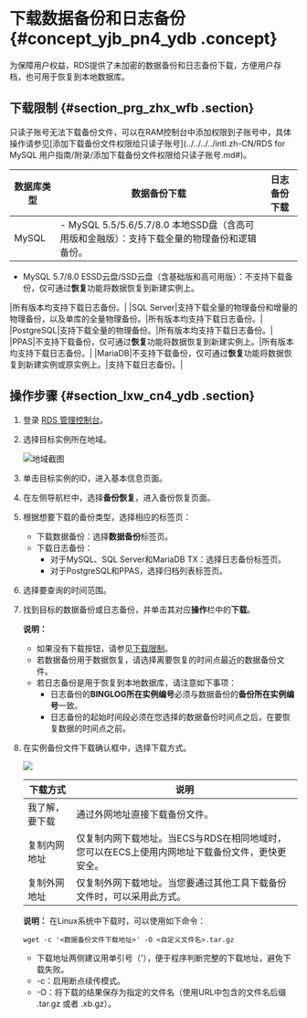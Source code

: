 # 下载数据备份和日志备份 {#concept_yjb_pn4_ydb .concept}

为保障用户权益，RDS提供了未加密的数据备份和日志备份下载，方便用户存档，也可用于恢复到本地数据库。

## 下载限制 {#section_prg_zhx_wfb .section}

只读子账号无法下载备份文件，可以在RAM控制台中添加权限到子账号中，具体操作请参见[添加下载备份文件权限给只读子账号](../../../../intl.zh-CN/RDS for MySQL 用户指南/附录/添加下载备份文件权限给只读子账号.md#)。

|数据库类型|数据备份下载|日志备份下载|
|-----|------|------|
|MySQL| -   MySQL 5.5/5.6/5.7/8.0 本地SSD盘（含高可用版和金融版）：支持下载全量的物理备份和逻辑备份。
-   MySQL 5.7/8.0 ESSD云盘/SSD云盘（含基础版和高可用版）：不支持下载备份，仅可通过**恢复**功能将数据恢复到新建实例上。

 |所有版本均支持下载日志备份。|
|SQL Server|支持下载全量的物理备份和增量的物理备份，以及单库的全量物理备份。|所有版本均支持下载日志备份。|
|PostgreSQL|支持下载全量的物理备份。|所有版本均支持下载日志备份。|
|PPAS|不支持下载备份，仅可通过**恢复**功能将数据恢复到新建实例上。|所有版本均支持下载日志备份。|
|MariaDB|不支持下载备份，仅可通过**恢复**功能将数据恢复到新建实例或原实例上。|支持下载日志备份。|

## 操作步骤 {#section_lxw_cn4_ydb .section}

1.  登录 [RDS 管理控制台](https://rds.console.aliyun.com/)。
2.  选择目标实例所在地域。

    ![地域截图](http://static-aliyun-doc.oss-cn-hangzhou.aliyuncs.com/assets/img/7882/156645492237169_zh-CN.png)

3.  单击目标实例的ID，进入基本信息页面。
4.  在左侧导航栏中，选择**备份恢复**，进入备份恢复页面。
5.  根据想要下载的备份类型，选择相应的标签页：
    -   下载数据备份：选择**数据备份**标签页。
    -   下载日志备份：
        -   对于MySQL、SQL Server和MariaDB TX：选择日志备份标签页。
        -   对于PostgreSQL和PPAS，选择归档列表标签页。
6.  选择要查询的时间范围。
7.  找到目标的数据备份或日志备份，并单击其对应**操作**栏中的**下载**。

    **说明：** 

    -   如果没有下载按钮，请参见[下载限制](#)。
    -   若数据备份用于数据恢复，请选择离要恢复的时间点最近的数据备份文件。
    -   若日志备份是用于恢复到本地数据库，请注意如下事项：
        -   日志备份的**BINGLOG所在实例编号**必须与数据备份的**备份所在实例编号**一致。
        -   日志备份的起始时间段必须在您选择的数据备份时间点之后，在要恢复数据的时间点之前。
8.  在实例备份文件下载确认框中，选择下载方式。

    ![](http://static-aliyun-doc.oss-cn-hangzhou.aliyuncs.com/assets/img/7966/15664549226231_zh-CN.png)

    |下载方式|说明|
    |----|--|
    |我了解，要下载|通过外网地址直接下载备份文件。|
    |复制内网地址|仅复制内网下载地址。当ECS与RDS在相同地域时，您可以在ECS上使用内网地址下载备份文件，更快更安全。|
    |复制外网地址|仅复制外网下载地址。当您要通过其他工具下载备份文件时，可以采用此方式。|

    **说明：** 在Linux系统中下载时，可以使用如下命令：

    ``` {#codeblock_0gh_lw0_x5s}
    wget -c '<数据备份文件下载地址>' -O <自定义文件名>.tar.gz
    ```

    -   下载地址两侧建议用单引号（'），便于程序判断完整的下载地址，避免下载失败。
    -   -c：启用断点续传模式。
    -   -O：将下载的结果保存为指定的文件名（使用URL中包含的文件名后缀 .tar.gz 或者 .xb.gz）。

